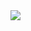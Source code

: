 <img src="https://capsule-render.vercel.app/api?type=slice&color=FFD9EC&height=250&section=header&text=%20leehyejun&fontSize=90" />
